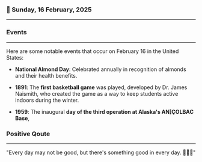 ### 📅 Sunday, 16 February, 2025
------
### Events
------
Here are some notable events that occur on February 16 in the United States:

- **National Almond Day**: Celebrated annually in recognition of almonds and their health benefits.
  
- **1891**: The **first basketball game** was played, developed by Dr. James Naismith, who created the game as a way to keep students active indoors during the winter.

- **1959**: The inaugural **day of the third operation at Alaska's AN]ÇOLBAC Base**,
### Positive Qoute
------
"Every day may not be good, but there's something good in every day. 🌟✨😊"
